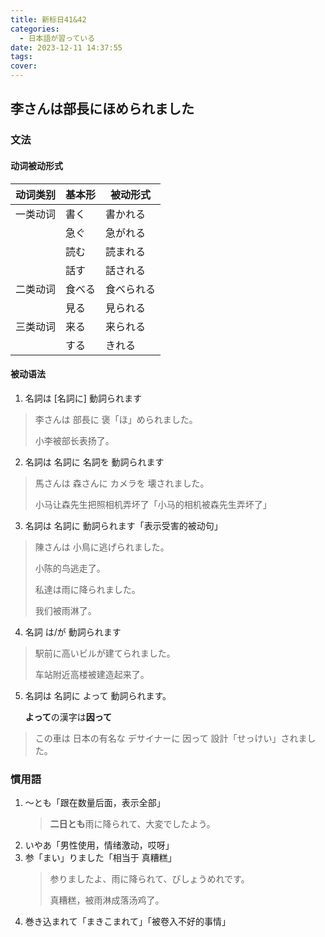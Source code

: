 ```yaml
---
title: 新标日41&42
categories:
  - 日本語が習っている
date: 2023-12-11 14:37:55
tags:
cover:
---
```


## 李さんは部長にほめられました

### 文法

#### 动词被动形式

| 动词类别 | 基本形 | 被动形式   |
| -------- | ------ | ---------- |
| 一类动词 | 書く   | 書かれる   |
|          | 急ぐ   | 急がれる   |
|          | 読む   | 読まれる   |
|          | 話す   | 話される   |
| 二类动词 | 食べる | 食べられる |
|          | 見る   | 見られる   |
| 三类动词 | 来る   | 来られる   |
|          | する   | きれる     |

#### 被动语法

1. 名詞は [名詞に] 動詞られます

> 李さんは 部長に 褒「ほ」められました。
>
> 小李被部长表扬了。

2. 名詞は 名詞に 名詞を 動詞られます

> 馬さんは 森さんに カメラを 壊されました。
>
> 小马让森先生把照相机弄坏了「小马的相机被森先生弄坏了」

3. 名詞は 名詞に 動詞られます「表示受害的被动句」

> 陳さんは 小鳥に逃げられました。
>
> 小陈的鸟逃走了。
>
> 私達は雨に降られました。
>
> 我们被雨淋了。

4. 名詞 は/が 動詞られます

> 駅前に高いビルが建てられました。
>
> 车站附近高楼被建造起来了。

5. 名詞は 名詞に よって 動詞られます。

   **よって**の漢字は**因って**

> この車は 日本の有名な デサイナーに 因って 設計「せっけい」されました。

### 慣用語

1. ～とも「跟在数量后面，表示全部」
   > **二日とも**雨に降られて、大変でしたよう。
2. いやあ「男性使用，情绪激动，哎呀」
3. 参「まい」りました「相当于 真糟糕」
   > 参りましたよ、雨に降られて、びしょうめれです。
   >
   > 真糟糕，被雨淋成落汤鸡了。
4. 巻き込まれて「まきこまれて」「被卷入不好的事情」
